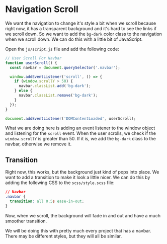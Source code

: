 # Navigation Scroll

We want the navigation to change it's style a bit when we scroll because right now, it has a transparent background and it's hard to see the links if we scroll down. So we want to add the `bg-dark` color class to the navigation when we scroll down. We can do this with a little bit of JavaScript.

Open the `js/script.js` file and add the following code:

```js
// User Scroll For Navbar
function userScroll() {
  const navbar = document.querySelector('.navbar');

  window.addEventListener('scroll', () => {
    if (window.scrollY > 50) {
      navbar.classList.add('bg-dark');
    } else {
      navbar.classList.remove('bg-dark');
    }
  });
}

document.addEventListener('DOMContentLoaded', userScroll);
```

What we are doing here is adding an event listener to the window object and listening for the `scroll` event. When the user scrolls, we check if the `window.scrollY` is greater than 50. If it is, we add the `bg-dark` class to the navbar, otherwise we remove it.

## Transition

Right now, this works, but the background just kind of pops into place. We want to add a transition to make it look a little nicer. We can do this by adding the following CSS to the `scss/style.scss` file:

```css
// Navbar
.navbar {
  transition: all 0.5s ease-in-out;
}
```

Now, when we scroll, the background will fade in and out and have a much smoother transition.

We will be doing this with pretty much every project that has a navbar. There may be different styles, but they will all be similar.
